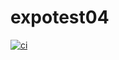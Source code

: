 # expotest04

[![ci][1]][2]

[1]: https://github.com/fbtmp/expotest04/workflows/ci/badge.svg
[2]: https://github.com/fbtmp/expotest04/actions
